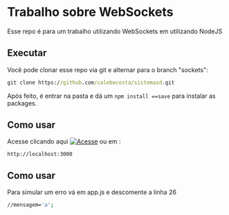 # Trabalho sobre WebSockets
Esse repo é para um trabalho utilizando WebSockets em utilizando NodeJS


## Executar

Você pode clonar esse repo via git e alternar para o branch "sockets": 

```cmd
git clone https://github.com/calebecosta/sistemasd.git
```
Após feito, é entrar na pasta e dá um ```npm install ==save``` para instalar as packages.

## Como usar

Acesse clicando aqui [![Acesse](http://img.shields.io/static/v1?label=acessar&message=http://localhost:3000/&color=green)](http://localhost:3000/) ou em :
```node
http://localhost:3000
```

## Como usar

Para simular um erro vá em app.js e descomente a linha 26
```bash
//mensagem='a';
```
